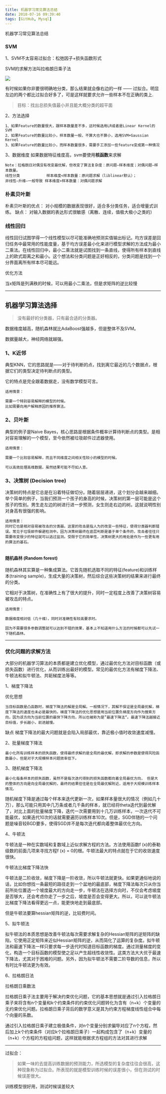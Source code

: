 ```yaml
---
title: 机器学习常见算法总结
date: 2018-07-16 09:39:40
tags: [GitHub, Mysql]
---
```



机器学习常见算法总结

<!--more-->

### SVM

1、SVM不太容易过拟合：松弛因子+损失函数形式

SVM的求解方法叫拉格朗日乘子法

![](https://upload-images.jianshu.io/upload_images/1996593-3c55ea30ea545a2f.jpg?imageMogr2/auto-orient/strip%7CimageView2/2/w/678)

有时候如果你非要很明确地分类，那么结果就会像右边的一样 —— 过拟合。明显左边的两个都比过拟合好多了，可是这样就要求允许一些样本不在正确的类上.
>目标：找出总损失值最小并且能大概分类的超平面

2、方法选择
```
1、如果Feature的数量很大，跟样本数量差不多，这时候选用LR或者是Linear Kernel的SVM
2、如果Feature的数量比较小，样本数量一般，不算大也不算小，选用SVM+Gaussian Kernel
3、如果Feature的数量比较小，而样本数量很多，需要手工添加一些feature变成第一种情况
```

3、数据维度
如果数据特征维度高，svm要使用**核函数**来求解
```
Note：拉格朗日对偶没有改变最优解，但改变了算法复杂度：原问题—样本维度；对偶问题–样本数量。
线性分类            样本维度<样本数量：原问题求解（liblinear默认）； 
非线性–升维—一般导致 样本维度>样本数量：对偶问题求解
```

### 朴素贝叶斯
朴素贝叶斯的优点：
对小规模的数据表现很好，适合多分类任务，适合增量式训练。
缺点：
对输入数据的表达形式很敏感（离散、连续，值极大极小之类的）

### 线性回归
线性回归试图学得一个线性模型以尽可能准确地预测实值输出标记。均方误差是回归任务中最常用的性能度量，基于均方误差最小化来进行模型求解的方法成为最小二乘法。在线性回归中，最小二乘法就是试图找到一条直线，使得所有样本到直线上的欧式距离之和最小。这个想法和分类问题是正好相反的，分类问题是找到一个分界面离所有样本尽可能远。

优化方法

当x矩阵是列满秩的时候，可以用最小二乘法，但是求矩阵的逆比较慢

---
## 机器学习算法选择
>没有最好的分类器，只有最合适的分类器。

数据维度越高，随机森林就比AdaBoost强越多，但是整体不及SVM。

数据量越大，神经网络就越强。

### 1、K近邻
典型KNN，它的思路就是——对于待判断的点，找到离它最近的几个数据点，根据它们的类型决定待判断点的类型。

它的特点是完全跟着数据走，没有数学模型可言。
```
适用情景：

需要一个特别容易解释的模型的时候。
比如需要向用户解释原因的推荐算法。
```
### 2、贝叶斯
典型的例子是Naive Bayes，核心思路是根据条件概率计算待判断点的类型。是相对容易理解的一个模型，至今依然被垃圾邮件过滤器使用。
```
适用情景：

需要一个比较容易解释，而且不同维度之间相关性较小的模型的时候。

可以高效处理高维数据，虽然结果可能不尽如人意。
```

### 3、决策树 (Decision tree)
决策树的特点是它总是在沿着特征做切分。随着层层递进，这个划分会越来越细。<br>举个简单的例子，当我们预测一个孩子的身高的时候，决策树的第一层可能是这个孩子的性别。男生走左边的树进行进一步预测，女生则走右边的树。这就说明性别对身高有很强的影响。

```
适用情景：
同时它也是相对容易被攻击的分类器。这里的攻击是指人为的改变一些特征，使得分类器判断错误。常见于垃圾邮件躲避检测中。因为决策树最终在底层判断是基于单个条件的，攻击者往往只需要改变很少的特征就可以逃过监测。受限于它的简单性，决策树更大的用处是作为一些更有用的算法的基石。


```
#### 随机森林 (Random forest)
随机森林其实算是一种集成算法。它首先随机选取不同的特征(feature)和训练样本(training sample)，生成大量的决策树，然后综合这些决策树的结果来进行最终的分类。

它相对于决策树，在准确性上有了很大的提升，同时一定程度上改善了决策树容易被攻击的特点。

```
适用情景：

数据维度相对低（几十维），同时对准确性有较高要求时。

因为不需要很多参数调整就可以达到不错的效果，基本上不知道用什么方法的时候都可以先试一下随机森林。
```
---

### 优化问题的求解方法
大部分的机器学习算法的本质都是建立优化模型，通过最优化方法对目标函数（或损失函数）进行优化，从而训练出最好的模型。常见的最优化方法有梯度下降法、牛顿法和拟牛顿法、共轭梯度法等等。

1、梯度下降法

优化思想
```
当目标函数是凸函数时，梯度下降法的解是全局解。一般情况下，其解不保证是全局最优解，梯度下降法的速度也未必是最快的。梯度下降法的优化思想是用当前位置负梯度方向作为搜索方向，因为该方向为当前位置的最快下降方向，所以也被称为是”最速下降法“。最速下降法越接近目标值，步长越小，前进越慢。
```

缺点
梯度下降法的最大问题就是会陷入局部最优，靠近极小值时收敛速度减慢。

2、批量梯度下降法
```
最小化所有训练样本的损失函数，使得最终求解的是全局的最优解，即求解的参数是使得风险函数最小，但是对于大规模样本问题效率低下。
```

3、随机梯度下降法
```
最小化每条样本的损失函数，虽然不是每次迭代得到的损失函数都向着全局最优方向， 但是大的整体的方向是向全局最优解的，最终的结果往往是在全局最优解附近，适用于大规模训练样本情况。
```

随机梯度下降是通过每个样本来迭代更新一次，如果样本量很大的情况（例如几十万），那么可能只用其中几万条或者几千条的样本，就已经将theta迭代到最优解了，对比上面的批量梯度下降，迭代一次需要用到十几万训练样本，一次迭代不可能最优，如果迭代10次的话就需要遍历训练样本10次。但是，SGD伴随的一个问题是噪音较BGD要多，使得SGD并不是每次迭代都向着整体最优化方向。

4、牛顿法

牛顿法是一种在实数域和复数域上近似求解方程的方法。方法使用函数f (x)的泰勒级数的前面几项来寻找方程f (x) = 0的根。牛顿法最大的特点就在于它的收敛速度很快。

牛顿法比梯度下降法快

牛顿法是二阶收敛，梯度下降是一阶收敛，所以牛顿法就更快。如果更通俗地说的话，比如你想找一条最短的路径走到一个盆地的最底部，梯度下降法每次只从你当前所处位置选一个坡度最大的方向走一步，牛顿法在选择方向时，不仅会考虑坡度是否够大，还会考虑你走了一步之后，坡度是否会变得更大。所以，可以说牛顿法比梯度下降法看得更远一点，能更快地走到最底部。

但是牛顿法要算hessian矩阵的逆，比较费时间。

5、拟牛顿法

拟牛顿法的本质思想是改善牛顿法每次需要求解复杂的Hessian矩阵的逆矩阵的缺陷，它使用正定矩阵来近似Hessian矩阵的逆，从而简化了运算的复杂度。拟牛顿法和最速下降法一样只要求每一步迭代时知道目标函数的梯度。通过测量梯度的变化，构造一个目标函数的模型使之足以产生超线性收敛性。这类方法大大优于最速下降法，尤其对于困难的问题。另外，因为拟牛顿法不需要二阶导数的信息，所以有时比牛顿法更为有效。

6、拉格朗日法

拉格朗日乘数法

拉格朗日乘子法主要用于解决约束优化问题，它的基本思想就是通过引入拉格朗日乘子来将含有n个变量和k个约束条件的约束优化问题转化为含有（n+k）个变量的无约束优化问题。拉格朗日乘子背后的数学意义是其为约束方程梯度线性组合中每个向量的系数。

通过引入拉格朗日乘子建立极值条件，对n个变量分别求偏导对应了n个方程，然后加上k个约束条件（对应k个拉格朗日乘子）一起构成包含了（n+k）变量的（n+k）个方程的方程组问题，这样就能根据求方程组的方法对其进行求解

---
过拟合：

>如果一味的去提高训练数据的预测能力，所选模型的复杂度往往会很高，这种现象称为过拟合。所表现的就是模型训练时候的误差很小，但在测试的时候误差很大。

训练模型很好用，测试时候误差较大
